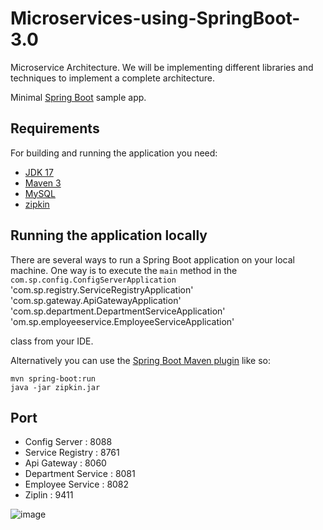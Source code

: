 # Microservices-using-SpringBoot-3.0
Microservice Architecture. We will be implementing different libraries and techniques to implement a complete architecture.

Minimal [Spring Boot](http://projects.spring.io/spring-boot/) sample app.

## Requirements

For building and running the application you need:

- [JDK 17](https://www.oracle.com/java/technologies/javase/jdk17-archive-downloads.html)
- [Maven 3](https://maven.apache.org)
- [MySQL](https://dev.mysql.com/doc/relnotes/mysql/8.0/en/)
- [zipkin](https://zipkin.io/)
## Running the application locally

There are several ways to run a Spring Boot application on your local machine. One way is to execute the `main` method in the 
`com.sp.config.ConfigServerApplication`
'com.sp.registry.ServiceRegistryApplication'
'com.sp.gateway.ApiGatewayApplication'
'com.sp.department.DepartmentServiceApplication'
'om.sp.employeeservice.EmployeeServiceApplication'

class from your IDE.

Alternatively you can use the [Spring Boot Maven plugin](https://docs.spring.io/spring-boot/docs/current/reference/html/build-tool-plugins-maven-plugin.html) like so:

```shell
mvn spring-boot:run
java -jar zipkin.jar
```

## Port 
- Config Server : 8088
- Service Registry : 8761
- Api Gateway : 8060
- Department Service : 8081
- Employee Service : 8082
- Ziplin : 9411

![image](https://user-images.githubusercontent.com/41003710/236695998-1e8bfe2c-2fe4-4221-ac3b-e6ac5cbec2a4.png)
